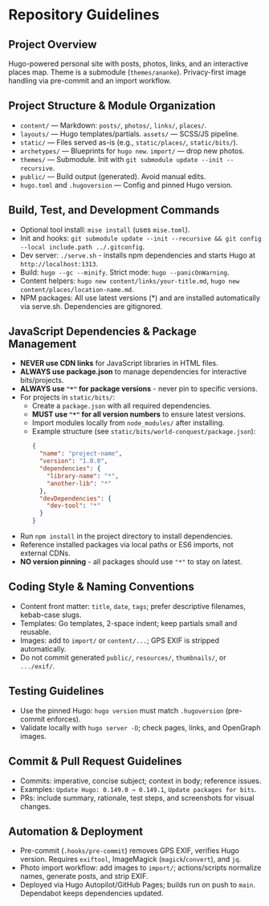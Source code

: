 # Repository Guidelines

## Project Overview
Hugo-powered personal site with posts, photos, links, and an interactive places map. Theme is a submodule (`themes/ananke`). Privacy-first image handling via pre-commit and an import workflow.

## Project Structure & Module Organization
- `content/` — Markdown: `posts/`, `photos/`, `links/`, `places/`.
- `layouts/` — Hugo templates/partials.  `assets/` — SCSS/JS pipeline.
- `static/` — Files served as-is (e.g., `static/places/`, `static/bits/`).
- `archetypes/` — Blueprints for `hugo new`.  `import/` — drop new photos.
- `themes/` — Submodule. Init with `git submodule update --init --recursive`.
- `public/` — Build output (generated). Avoid manual edits.
- `hugo.toml` and `.hugoversion` — Config and pinned Hugo version.

## Build, Test, and Development Commands
- Optional tool install: `mise install` (uses `mise.toml`).
- Init and hooks: `git submodule update --init --recursive && git config --local include.path ../.gitconfig`.
- Dev server: `./serve.sh` - installs npm dependencies and starts Hugo at `http://localhost:1313`.
- Build: `hugo --gc --minify`. Strict mode: `hugo --panicOnWarning`.
- Content helpers: `hugo new content/links/your-title.md`, `hugo new content/places/location-name.md`.
- NPM packages: All use latest versions (*) and are installed automatically via serve.sh. Dependencies are gitignored.

## JavaScript Dependencies & Package Management
- **NEVER use CDN links** for JavaScript libraries in HTML files.
- **ALWAYS use package.json** to manage dependencies for interactive bits/projects.
- **ALWAYS use `"*"` for package versions** - never pin to specific versions.
- For projects in `static/bits/`:
  - Create a `package.json` with all required dependencies.
  - **MUST use `"*"` for all version numbers** to ensure latest versions.
  - Import modules locally from `node_modules/` after installing.
  - Example structure (see `static/bits/world-conquest/package.json`):
    ```json
    {
      "name": "project-name",
      "version": "1.0.0",
      "dependencies": {
        "library-name": "*",
        "another-lib": "*"
      },
      "devDependencies": {
        "dev-tool": "*"
      }
    }
    ```
- Run `npm install` in the project directory to install dependencies.
- Reference installed packages via local paths or ES6 imports, not external CDNs.
- **NO version pinning** - all packages should use `"*"` to stay on latest.

## Coding Style & Naming Conventions
- Content front matter: `title`, `date`, `tags`; prefer descriptive filenames, kebab-case slugs.
- Templates: Go templates, 2-space indent; keep partials small and reusable.
- Images: add to `import/` or `content/...`; GPS EXIF is stripped automatically.
- Do not commit generated `public/`, `resources/`, `thumbnails/`, or `.../exif/`.

## Testing Guidelines
- Use the pinned Hugo: `hugo version` must match `.hugoversion` (pre-commit enforces).
- Validate locally with `hugo server -D`; check pages, links, and OpenGraph images.

## Commit & Pull Request Guidelines
- Commits: imperative, concise subject; context in body; reference issues.
- Examples: `Update Hugo: 0.149.0 → 0.149.1`, `Update packages for bits`.
- PRs: include summary, rationale, test steps, and screenshots for visual changes.

## Automation & Deployment
- Pre-commit (`.hooks/pre-commit`) removes GPS EXIF, verifies Hugo version. Requires `exiftool`, ImageMagick (`magick`/`convert`), and `jq`.
- Photo import workflow: add images to `import/`; actions/scripts normalize names, generate posts, and strip EXIF.
- Deployed via Hugo Autopilot/GitHub Pages; builds run on push to `main`. Dependabot keeps dependencies updated.
